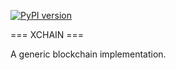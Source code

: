
[![PyPI version](https://badge.fury.io/py/xchain.svg)](https://badge.fury.io/py/xchain)

=== XCHAIN ===

A generic blockchain implementation.